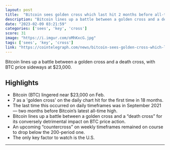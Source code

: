 ```yaml
---
layout: post
title:  "Bitcoin sees golden cross which last hit 2 months before all-time high"
description: "Bitcoin lines up a battle between a golden cross and a death cross, with BTC price sideways at $23,000."
date: "2023-02-09 03:21:59"
categories: ['sees', 'key', 'cross']
score: 31
image: "https://i.imgur.com/oMhKxcG.jpg"
tags: ['sees', 'key', 'cross']
link: "https://cointelegraph.com/news/bitcoin-sees-golden-cross-which-last-hit-2-months-before-all-time-high"
---
```


Bitcoin lines up a battle between a golden cross and a death cross, with BTC price sideways at $23,000.

## Highlights

- Bitcoin (BTC) lingered near $23,000 on Feb.
- 7 as a 'golden cross' on the daily chart hit for the first time in 18 months.
- The last time this occurred on daily timeframes was in September 2021 — two months before Bitcoin’s latest all-time high.
- Bitcoin lines up a battle between a golden cross and a “death cross” for its conversely detrimental impact on BTC price action.
- An upcoming “countercross” on weekly timeframes remained on course to drop below the 200-period one.
- The only key factor to watch is the U.S.

---
